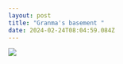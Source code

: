 ```yaml
---
layout: post
title: "Granma's basement "
date: 2024-02-24T08:04:59.084Z
---
```

![](https://cache2.24chasa.bg/Images/Cache/680/Image_6021680_40_0.jpg)
